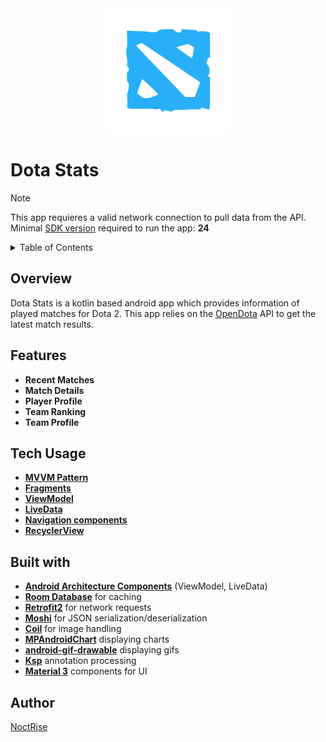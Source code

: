 
<div align="center">
  <a >
    <img src="images/logo.png" alt="Logo" width="200" height="200">
  </a>
  </div>  



# Dota Stats

  

>[!NOTE] 
>This app requieres a valid network connection to pull data from the API.<br>Minimal [SDK version](https://apilevels.com) required to run the app: **24**

  
<!-- TABLE OF CONTENTS -->
<details>
  <summary>Table of Contents</summary>
  <ol>
    <li>
      <a href="#overview">Overview</a></li>
    <li><a href="#features">Features</a></li>
    <li><a href="#usage">Tech Usage</a></li>
    <li><a href="#built-with">Built with</a></li>
    <li><a href="#author">Author</a></li>
  </ol>
</details>



## Overview

  

Dota Stats is a kotlin based android app which provides information of played matches for Dota 2. This app relies on the [OpenDota](https://www.opendota.com/) API
to get the latest match results.

## Features
- **Recent Matches**
- **Match Details**
- **Player Profile**
- **Team Ranking**
- **Team Profile**

## Tech Usage
- **[MVVM Pattern](https://www.geeksforgeeks.org/mvvm-model-view-viewmodel-architecture-pattern-in-android/)**
- **[Fragments](https://developer.android.com/guide/fragments)**
- **[ViewModel](https://developer.android.com/topic/libraries/architecture/viewmodel)**
- **[LiveData](https://developer.android.com/topic/libraries/architecture/livedata)**
- **[Navigation components](https://developer.android.com/guide/navigation/get-started)**
- **[RecyclerView](https://developer.android.com/reference/androidx/recyclerview/widget/RecyclerView)** 


## Built with
- **[Android Architecture Components](https://developer.android.com/topic/architecture)** (ViewModel, LiveData)
- **[Room Database](https://developer.android.com/training/data-storage/room)** for caching
- **[Retrofit2](https://github.com/square/retrofit)** for network requests
- **[Moshi](https://github.com/square/moshi)** for JSON serialization/deserialization
- **[Coil](https://github.com/coil-kt/coil)** for image handling
- **[MPAndroidChart](https://github.com/PhilJay/MPAndroidChart)** displaying charts
- **[android-gif-drawable](https://github.com/koral--/android-gif-drawable)** displaying gifs
- **[Ksp](https://github.com/google/ksp)** annotation processing 
- **[Material 3](https://m3.material.io)** components for UI


## Author
[NoctRise](https://github.com/noctRise/)



